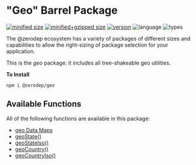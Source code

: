 # "Geo" Barrel Package

[![minified size](https://img.shields.io/bundlephobia/min/@zerodep/geo?style=flat-square&color=blue)](https://bundlephobia.com/package/@zerodep/geo)
[![minified+gzipped size](https://img.shields.io/bundlephobia/minzip/@zerodep/geo?style=flat-square&color=blue)](https://bundlephobia.com/package/@zerodep/geo)
[![version](https://img.shields.io/npm/v/@zerodep/geo?style=flat-square&color=blue)](https://www.npmjs.com/package/@zerodep/geo)
![language](https://img.shields.io/badge/typescript-100%25-blue?style=flat-square)
![types](https://img.shields.io/badge/types-included-blue?style=flat-square)

The @zerodep ecosystem has a variety of packages of different sizes and capabilities to allow the right-sizing of package selection for your application.

This is the _geo_ package: it includes all tree-shakeable geo utilities.

**To Install**

```bash
npm i @zerodep/geo
```

## Available Functions

All of the following functions are available in this package:

- [geo Data Maps](geo/data.md)
- [geoState()](geo/state.md)
- [geoStateIso()](geo/state.md)
- [geoCountry()](geo/country.md)
- [geoCountryIso()](geo/country.md)
